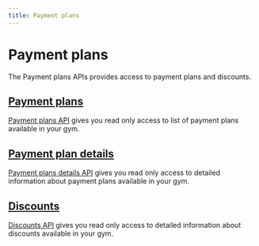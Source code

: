 ```yaml
---
title: Payment plans
---
```


# Payment plans

The Payment plans APIs provides access to payment plans and discounts.



## [Payment plans][PaymentPlans]

[Payment plans API][PaymentPlans] gives you read only access to list of payment plans available in your gym.


## [Payment plan details][PaymentPlanDetails]

[Payment plans details API][PaymentPlanDetails] gives you read only access to detailed information about payment plans available in your gym.



## [Discounts][Discounts]

[Discounts API][Discounts] gives you read only access to detailed information about discounts available in your gym.



[PaymentPlans]: /Api/paymentplans/paymentplans/
[PaymentPlanDetails]: /Api/paymentplans/paymentplandetails/
[Discounts]: /Api/paymentplans/discounts

